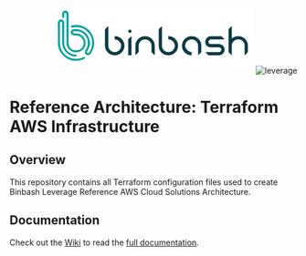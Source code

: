 <div align="center">
    <img src="./%40doc/figures/binbash.png" alt="binbash" width="350"/>
</div>
<div align="right">
  <img src="./%40doc/figures/binbash-leverage-terraform.png"
  alt="leverage" width="230"/>
</div>

# Reference Architecture: Terraform AWS Infrastructure

## Overview
This repository contains all Terraform configuration files used to create Binbash Leverage Reference AWS Cloud
Solutions Architecture.

## Documentation
Check out the [Wiki](https://github.com/binbashar/bb-devops-tf-infra-aws/wiki) to read the [full documentation](https://github.com/binbashar/bb-devops-tf-infra-aws/wiki).
